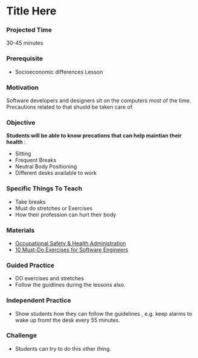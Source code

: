 # Title Here

### Projected Time
30-45 minutes

### Prerequisite

- Socioeconomic differences Lesson

### Motivation
Software developers and designers sit on the computers most of the time. Precautions related to that shuold be taken care of. 

### Objective
**Students will be able to know precations that can help maintian their health** :
- Sitting
- Frequent Breaks
- Neutral Body Positioning
- Different desks available to work

### Specific Things To Teach
- Take breaks
- Must do stretches or Exercises
- How their profession can hurt their body

### Materials

- [Occupational Safety & Health Administration](https://www.osha.gov/SLTC/ergonomics/)
- [10 Must-Do Exercises for Software Engineers](https://www.linkedin.com/pulse/10-must-do-exercises-ergonomics-software-developers-designers-wang)

### Guided Practice

- DO exercises and stretches 
- Follow the guidlines during the lessons also.

### Independent Practice

- Show students how they can follow the guidelines , e.g. keep alarms to wake up fromt the desk every 55 minutes.

### Challenge

- Students can try to do this other thing.
